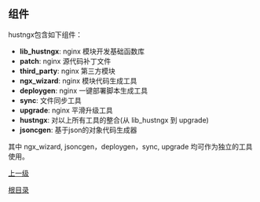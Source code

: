 组件
--

hustngx包含如下组件：

- **lib_hustngx**: nginx 模块开发基础函数库
- **patch**: nginx 源代码补丁文件
- **third_party**: nginx 第三方模块
- **ngx_wizard**: nginx 模块代码生成工具
- **deploygen**: nginx 一键部署脚本生成工具
- **sync**: 文件同步工具
- **upgrade**: nginx 平滑升级工具
- **hustngx**: 对以上所有工具的整合(从 lib_hustngx 到 upgrade)
- **jsoncgen**: 基于json的对象代码生成器

其中 ngx_wizard, jsoncgen，deploygen，sync, upgrade 均可作为独立的工具使用。

[上一级](index.md)

[根目录](../index.md)